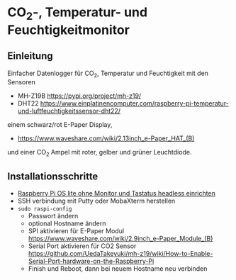 # CO<sub>2</sub>-, Temperatur- und Feuchtigkeitmonitor

## Einleitung
Einfacher Datenlogger für CO<sub>2</sub>, Temperatur und Feuchtigkeit mit den Sensoren
* MH-Z19B https://pypi.org/project/mh-z19/
* DHT22 https://www.einplatinencomputer.com/raspberry-pi-temperatur-und-luftfeuchtigkeitssensor-dht22/

einem schwarz/rot E-Paper Display,
* https://www.waveshare.com/wiki/2.13inch_e-Paper_HAT_(B)

und einer CO<sub>2</sub> Ampel mit roter, gelber und grüner Leuchtdiode.


## Installationsschritte
* [Raspberry Pi OS lite ohne Monitor und Tastatus headless einrichten](https://www.tutonaut.de/anleitung-raspberry-pi-ohne-monitor-und-tastatur-headless-einrichten/)
* SSH verbindung mit Putty oder MobaXterm herstellen
* `sudo raspi-config`
  * Passwort ändern
  * optional Hostname ändern
  * SPI aktivieren für E-Paper Modul https://www.waveshare.com/wiki/2.9inch_e-Paper_Module_(B)
  * Serial Port aktivieren für CO2 Sensor https://github.com/UedaTakeyuki/mh-z19/wiki/How-to-Enable-Serial-Port-hardware-on-the-Raspberry-Pi
  * Finish und Reboot, dann bei neuem Hostname neu verbinden

  
  
  
  
  
